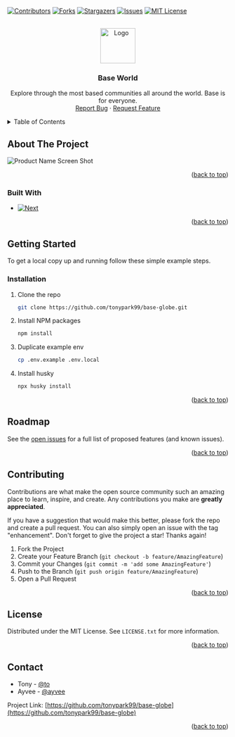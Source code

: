 
[![Contributors][contributors-shield]][contributors-url]
[![Forks][forks-shield]][forks-url]
[![Stargazers][stars-shield]][stars-url]
[![Issues][issues-shield]][issues-url]
[![MIT License][license-shield]][license-url]



<!-- PROJECT LOGO -->
<br />
<div align="center">
  <a href="https://github.com/tonypark99/base-globe">
    <img src="https://github.com/tonypark99/base-globe/blob/main/public/android-chrome-512x512.png" alt="Logo" width="80" height="80">
  </a>

  <h3 align="center">Base World</h3>

  <p align="center">
    Explore through the most based communities all around the world. Base is for everyone.
    <br />
    <a href="https://github.com/tonypark99/base-globe/issues/new?labels=bug&template=bug-report---.md">Report Bug</a>
    ·
    <a href="https://github.com/tonypark99/base-globe/issues/new?labels=enhancement&template=feature-request---.md">Request Feature</a>
  </p>
</div>



<!-- TABLE OF CONTENTS -->
<details>
  <summary>Table of Contents</summary>
  <ol>
    <li>
      <a href="#about-the-project">About The Project</a>
      <ul>
        <li><a href="#built-with">Built With</a></li>
      </ul>
    </li>
    <li>
      <a href="#getting-started">Getting Started</a>
      <ul>
        <li><a href="#installation">Installation</a></li>
      </ul>
    </li>
    <li><a href="#roadmap">Roadmap</a></li>
    <li><a href="#contributing">Contributing</a></li>
    <li><a href="#license">License</a></li>
    <li><a href="#contact">Contact</a></li>
  </ol>
</details>



<!-- ABOUT THE PROJECT -->
## About The Project

![Product Name Screen Shot](https://github.com/tonypark99/base-globe/blob/main/public/og.jpg)

<p align="right">(<a href="#readme-top">back to top</a>)</p>



### Built With

* [![Next][Next.js]][Next-url]

<p align="right">(<a href="#readme-top">back to top</a>)</p>

<!-- GETTING STARTED -->
## Getting Started

To get a local copy up and running follow these simple example steps.

### Installation

1. Clone the repo
   ```sh
   git clone https://github.com/tonypark99/base-globe.git
   ```
2. Install NPM packages
   ```sh
   npm install
   ```
3. Duplicate example env
   ```sh
   cp .env.example .env.local
   ```
4. Install husky
   ```sh
   npx husky install
   ```


<p align="right">(<a href="#readme-top">back to top</a>)</p>



<!-- ROADMAP -->
## Roadmap

See the [open issues](https://github.com/tonypark99/base-globe/issues) for a full list of proposed features (and known issues).

<p align="right">(<a href="#readme-top">back to top</a>)</p>



<!-- CONTRIBUTING -->
## Contributing

Contributions are what make the open source community such an amazing place to learn, inspire, and create. Any contributions you make are **greatly appreciated**.

If you have a suggestion that would make this better, please fork the repo and create a pull request. You can also simply open an issue with the tag "enhancement".
Don't forget to give the project a star! Thanks again!

1. Fork the Project
2. Create your Feature Branch (`git checkout -b feature/AmazingFeature`)
3. Commit your Changes (`git commit -m 'add some AmazingFeature'`)
4. Push to the Branch (`git push origin feature/AmazingFeature`)
5. Open a Pull Request

<p align="right">(<a href="#readme-top">back to top</a>)</p>



<!-- LICENSE -->
## License

Distributed under the MIT License. See `LICENSE.txt` for more information.

<p align="right">(<a href="#readme-top">back to top</a>)</p>



<!-- CONTACT -->
## Contact

- Tony - [@to](https://warpcast.com/to)
- Ayvee - [@ayvee](https://warpcast.com/ayvee)

Project Link: [https://github.com/tonypark99/base-globe](https://github.com/tonypark99/base-globe)

<p align="right">(<a href="#readme-top">back to top</a>)</p>


<!-- MARKDOWN LINKS & IMAGES -->
<!-- https://www.markdownguide.org/basic-syntax/#reference-style-links -->
[contributors-shield]: https://img.shields.io/github/contributors/tonypark99/base-globe.svg?style=for-the-badge
[contributors-url]: https://github.com/tonypark99/base-globe/graphs/contributors
[forks-shield]: https://img.shields.io/github/forks/tonypark99/base-globe.svg?style=for-the-badge
[forks-url]: https://github.com/tonypark99/base-globe/network/members
[stars-shield]: https://img.shields.io/github/stars/tonypark99/base-globe.svg?style=for-the-badge
[stars-url]: https://github.com/tonypark99/base-globe/stargazers
[issues-shield]: https://img.shields.io/github/issues/tonypark99/base-globe.svg?style=for-the-badge
[issues-url]: https://github.com/tonypark99/base-globe/issues
[license-shield]: https://img.shields.io/github/license/tonypark99/base-globe.svg?style=for-the-badge
[license-url]: https://github.com/tonypark99/base-globe/blob/main/LICENSE.txt
[Next.js]: https://img.shields.io/badge/next.js-000000?style=for-the-badge&logo=nextdotjs&logoColor=white
[Next-url]: https://nextjs.org/
